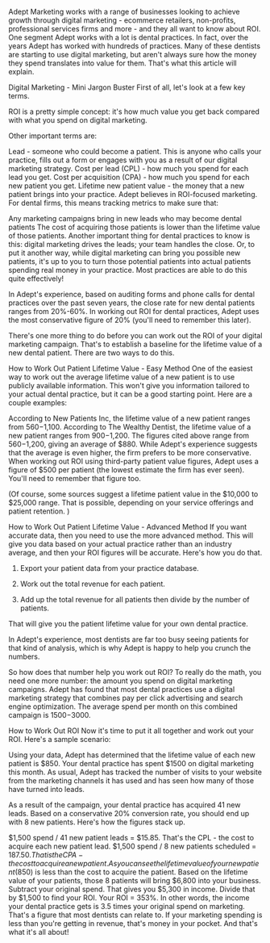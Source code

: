 Adept Marketing works with a range of businesses looking to achieve growth through digital marketing - ecommerce retailers, non-profits, professional services firms and more - and they all want to know about ROI.
One segment Adept works with a lot is dental practices. In fact, over the years Adept has worked with hundreds of practices. Many of these dentists are starting to use digital marketing, but aren't always sure how the money they spend translates into value for them. That's what this article will explain.

Digital Marketing - Mini Jargon Buster
First of all, let's look at a few key terms.

ROI is a pretty simple concept: it's how much value you get back compared with what you spend on digital marketing.

Other important terms are:

Lead - someone who could become a patient. This is anyone who calls your practice, fills out a form or engages with you as a result of our digital marketing strategy.
Cost per lead (CPL) - how much you spend for each lead you get.
Cost per acquisition (CPA) - how much you spend for each new patient you get.
Lifetime new patient value - the money that a new patient brings into your practice.
Adept believes in ROI-focused marketing. For dental firms, this means tracking metrics to make sure that:

Any marketing campaigns bring in new leads who may become dental patients
The cost of acquiring those patients is lower than the lifetime value of those patients.
Another important thing for dental practices to know is this: digital marketing drives the leads; your team handles the close. Or, to put it another way, while digital marketing can bring you possible new patients, it's up to you to turn those potential patients into actual patients spending real money in your practice. Most practices are able to do this quite effectively!

In Adept's experience, based on auditing forms and phone calls for dental practices over the past seven years, the close rate for new dental patients ranges from 20%-60%. In working out ROI for dental practices, Adept uses the most conservative figure of 20% (you'll need to remember this later).

There's one more thing to do before you can work out the ROI of your digital marketing campaign. That's to establish a baseline for the lifetime value of a new dental patient. There are two ways to do this.

How to Work Out Patient Lifetime Value - Easy Method
One of the easiest way to work out the average lifetime value of a new patient is to use publicly available information. This won't give you information tailored to your actual dental practice, but it can be a good starting point. Here are a couple examples:

According to New Patients Inc, the lifetime value of a new patient ranges from $560-$1,100.
According to The Wealthy Dentist, the lifetime value of a new patient ranges from $900-$1,200.
The figures cited above range from $560-$1,200, giving an average of $880. While Adept's experience suggests that the average is even higher, the firm prefers to be more conservative. When working out ROI using third-party patient value figures, Adept uses a figure of $500 per patient (the lowest estimate the firm has ever seen). You'll need to remember that figure too.

(Of course, some sources suggest a lifetime patient value in the $10,000 to $25,000 range. That is possible, depending on your service offerings and patient retention. )

How to Work Out Patient Lifetime Value - Advanced Method
If you want accurate data, then you need to use the more advanced method. This will give you data based on your actual practice rather than an industry average, and then your ROI figures will be accurate. Here's how you do that.

1. Export your patient data from your practice database.

2. Work out the total revenue for each patient.

3. Add up the total revenue for all patients then divide by the number of patients.

That will give you the patient lifetime value for your own dental practice.

In Adept's experience, most dentists are far too busy seeing patients for that kind of analysis, which is why Adept is happy to help you crunch the numbers.

So how does that number help you work out ROI? To really do the math, you need one more number: the amount you spend on digital marketing campaigns. Adept has found that most dental practices use a digital marketing strategy that combines pay per click advertising and search engine optimization. The average spend per month on this combined campaign is $1500-$3000.

How to Work Out ROI
Now it's time to put it all together and work out your ROI. Here's a sample scenario:

Using your data, Adept has determined that the lifetime value of each new patient is $850. Your dental practice has spent $1500 on digital marketing this month. As usual, Adept has tracked the number of visits to your website from the marketing channels it has used and has seen how many of those have turned into leads.

As a result of the campaign, your dental practice has acquired 41 new leads. Based on a conservative 20% conversion rate, you should end up with 8 new patients. Here's how the figures stack up.

$1,500 spend / 41 new patient leads = $15.85. That's the CPL - the cost to acquire each new patient lead.
$1,500 spend / 8 new patients scheduled = $187.50. That is the CPA - the cost to acquire a new patient. As you can see the lifetime value of your new patient ($850) is less than the cost to acquire the patient.
Based on the lifetime value of your patients, those 8 patients will bring $6,800 into your business.
Subtract your original spend. That gives you $5,300 in income.
Divide that by $1,500 to find your ROI.
Your ROI = 353%. In other words, the income your dental practice gets is 3.5 times your original spend on marketing.
That's a figure that most dentists can relate to. If your marketing spending is less than you're getting in revenue, that's money in your pocket. And that's what it's all about!
